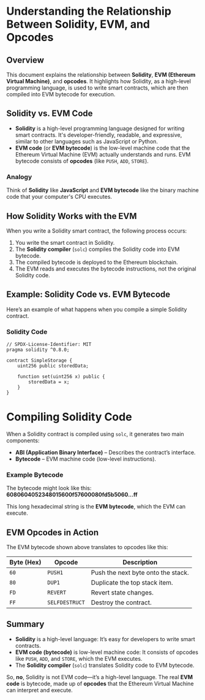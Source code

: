 # Understanding the Relationship Between Solidity, EVM, and Opcodes

## Overview
This document explains the relationship between **Solidity**, **EVM (Ethereum Virtual Machine)**, and **opcodes**. It highlights how Solidity, as a high-level programming language, is used to write smart contracts, which are then compiled into EVM bytecode for execution.

## Solidity vs. EVM Code
- **Solidity** is a high-level programming language designed for writing smart contracts. It's developer-friendly, readable, and expressive, similar to other languages such as JavaScript or Python.
- **EVM code** (or **EVM bytecode**) is the low-level machine code that the Ethereum Virtual Machine (EVM) actually understands and runs. EVM bytecode consists of **opcodes** (like `PUSH`, `ADD`, `STORE`).

### Analogy
Think of **Solidity** like **JavaScript** and **EVM bytecode** like the binary machine code that your computer's CPU executes.

## How Solidity Works with the EVM
When you write a Solidity smart contract, the following process occurs:

1. You write the smart contract in Solidity.
2. The **Solidity compiler** (`solc`) compiles the Solidity code into EVM bytecode.
3. The compiled bytecode is deployed to the Ethereum blockchain.
4. The EVM reads and executes the bytecode instructions, not the original Solidity code.

## Example: Solidity Code vs. EVM Bytecode
Here’s an example of what happens when you compile a simple Solidity contract.

### Solidity Code
```solidity
// SPDX-License-Identifier: MIT
pragma solidity ^0.8.0;

contract SimpleStorage {
    uint256 public storedData;

    function set(uint256 x) public {
        storedData = x;
    }
}
```

# Compiling Solidity Code

When a Solidity contract is compiled using `solc`, it generates two main components:

- **ABI (Application Binary Interface)** – Describes the contract’s interface.
- **Bytecode** – EVM machine code (low-level instructions).

### Example Bytecode
The bytecode might look like this:
**6080604052348015600f57600080fd5b5060...ff**


This long hexadecimal string is the **EVM bytecode**, which the EVM can execute.

## EVM Opcodes in Action

The EVM bytecode shown above translates to opcodes like this:

| Byte (Hex) | Opcode        | Description                             |
|------------|---------------|-----------------------------------------|
| `60`       | `PUSH1`      | Push the next byte onto the stack.     |
| `80`       | `DUP1`       | Duplicate the top stack item.          |
| `FD`       | `REVERT`     | Revert state changes.                   |
| `FF`       | `SELFDESTRUCT` | Destroy the contract.                  |

## Summary
- **Solidity** is a high-level language: It’s easy for developers to write smart contracts.
- **EVM code (bytecode)** is low-level machine code: It consists of opcodes like `PUSH`, `ADD`, and `STORE`, which the EVM executes.
- The **Solidity compiler** (`solc`) translates Solidity code to EVM bytecode.

So, **no**, Solidity is not EVM code—it’s a high-level language. The real **EVM code** is bytecode, made up of **opcodes** that the Ethereum Virtual Machine can interpret and execute.
